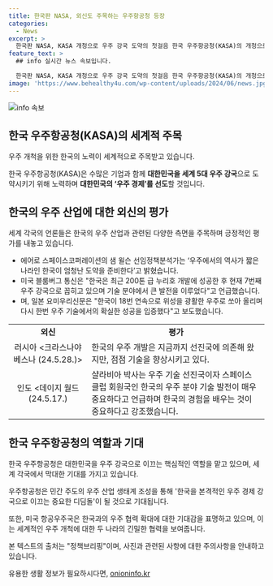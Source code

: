 ```yaml
---
title: 한국판 NASA, 외신도 주목하는 우주항공청 등장
categories:
  - News
excerpt: >
  한국판 NASA, KASA 개청으로 우주 강국 도약의 첫걸음 한국 우주항공청(KASA)의 개청으로 한국의 우주산업이 주목받고 있다. 우주 분야에서의 엄청난 도약을 준비한 한국은 이미 우주 산업에 대한 역량을 갖추고 있음을 외신들이 주목하고 있다. 한국의 우주 개발은 선진국에 의존해 왔지만, 점점 기술을 향상시키고 있으며, 우주 기술의 성공을 여러 차례 입증하고 있다. 이에 대한 기대와 협력 확대를 표명하는 외국 매체들이 늘어나고 있다.
feature_text: >
  ## info 실시간 뉴스 속보입니다.

  한국판 NASA, KASA 개청으로 우주 강국 도약의 첫걸음 한국 우주항공청(KASA)의 개청으로 한국의 우주산업이 주목받고 있다. 우주 분야에서의 엄청난 도약을 준비한 한국은 이미 우주 산업에 대한 역량을 갖추고 있음을 외신들이 주목하고 있다. 한국의 우주 개발은 선진국에 의존해 왔지만, 점점 기술을 향상시키고 있으며, 우주 기술의 성공을 여러 차례 입증하고 있다. 이에 대한 기대와 협력 확대를 표명하는 외국 매체들이 늘어나고 있다.
image: 'https://www.behealthy4u.com/wp-content/uploads/2024/06/news.jpg'
---
```


<p><img src="https://www.behealthy4u.com/wp-content/uploads/2024/06/news.jpg" alt="info 속보" /></p>

<h2 data-ke-size="size26">한국 우주항공청(KASA)의 세계적 주목</h2>

<p>우주 개척을 위한 한국의 노력이 세계적으로 주목받고 있습니다.</p>

<p data-ke-size="size16">한국 우주항공청(KASA)은 수많은 기업과 함께 <b>대한민국을 세계 5대 우주 강국</b>으로 도약시키기 위해 노력하며 <b>대한민국의 ‘우주 경제’를 선도</b>할 것입니다.</p>

<h2 data-ke-size="size26">한국의 우주 산업에 대한 외신의 평가</h2>

<p>세계 각국의 언론들은 한국의 우주 산업과 관련된 다양한 측면을 주목하며 긍정적인 평가를 내놓고 있습니다.</p>

<ul>
  <li>에어로 스페이스코퍼레이션의 샘 윌슨 선임정책분석가는 ‘우주에서의 역사가 짧은 나라인 한국이 엄청난 도약을 준비한다’고 밝혔습니다.</li>
  <li>미국 블룸버그 통신은 "한국은 최근 200톤 급 누리호 개발에 성공한 후 현재 7번째 우주 강국으로 꼽히고 있으며 기술 분야에서 큰 발전을 이루었다"고 언급했습니다.</li>
  <li>며, 일본 요미우리신문은 "한국이 18번 연속으로 위성을 광활한 우주로 쏘아 올리며 다시 한번 우주 기술에서의 확실한 성공을 입증했다"고 보도했습니다.</li>
</ul>

<table>
  <tr>
    <td style="text-align: center; height: 17px;"><b>외신</b></td>
    <td style="text-align: center; height: 17px;"><b>평가</b></td>
  </tr>
  <tr>
    <td style="text-align: center; height: 17px;">러시아 <크라스나야 베스나 (24.5.28.)></td>
    <td>한국의 우주 개발은 지금까지 선진국에 의존해 왔지만, 점점 기술을 향상시키고 있다.</td>
  </tr>
  <tr>
    <td style="text-align: center; height: 17px;">인도 <데이지 월드 (24.5.17.)</td>
    <td>샬라비아 박사는 우주 기술 선진국이자 스페이스 클럽 회원국인 한국의 우주 분야 기술 발전이 매우 중요하다고 언급하며 한국의 경험을 배우는 것이 중요하다고 강조했습니다.</td>
  </tr>
</table>

<h2 data-ke-size="size26">한국 우주항공청의 역할과 기대</h2>

<p>한국 우주항공청은 대한민국을 우주 강국으로 이끄는 핵심적인 역할을 맡고 있으며, 세계 각국에서 막대한 기대를 가지고 있습니다.</p>

<p data-ke-size="size16">우주항공청은 민간 주도의 우주 산업 생태계 조성을 통해 '한국을 본격적인 우주 경제 강국으로 이끄는 중요한 디딤돌'이 될 것으로 기대됩니다.</p>

<p data-ke-size="size16">또한, 미국 항공우주국은 한국과의 우주 협력 확대에 대한 기대감을 표명하고 있으며, 이는 세계적인 우주 개척에 대한 두 나라의 긴밀한 협력을 보여줍니다.</p>

<p>본 텍스트의 출처는 "정책브리핑"이며, 사진과 관련된 사항에 대한 주의사항을 안내하고 있습니다.</p>
유용한 생활 정보가 필요하시다면, <a href="https://onioninfo.kr" rel="dofollow">onioninfo.kr</a>


